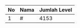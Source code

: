 | No | Nama            | Jumlah Level |
|----|-----------------|--------------|
| 1  | #    |    4153        |
